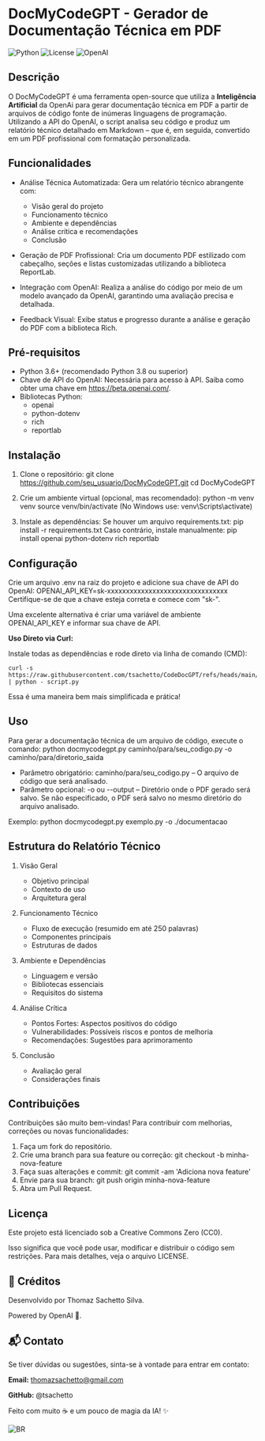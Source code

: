 DocMyCodeGPT - Gerador de Documentação Técnica em PDF
======================================================

![Python](https://img.shields.io/badge/Python-3.8%2B-blue)
![License](https://img.shields.io/badge/license-CC0-blue)
![OpenAI](https://img.shields.io/badge/Powered%20by-OpenAI-green)


Descrição
---------
O DocMyCodeGPT é uma ferramenta open-source que utiliza a __Inteligência Artificial__ da OpenAi para gerar documentação técnica em PDF a partir de arquivos de código fonte de inúmeras linguagens de programação. Utilizando a API do OpenAI, o script analisa seu código e produz um relatório técnico detalhado em Markdown – que é, em seguida, convertido em um PDF profissional com formatação personalizada.

Funcionalidades
----------------
- Análise Técnica Automatizada: Gera um relatório técnico abrangente com:
  - Visão geral do projeto
  - Funcionamento técnico
  - Ambiente e dependências
  - Análise crítica e recomendações
  - Conclusão

- Geração de PDF Profissional: Cria um documento PDF estilizado com cabeçalho, seções e listas customizadas utilizando a biblioteca ReportLab.

- Integração com OpenAI: Realiza a análise do código por meio de um modelo avançado da OpenAI, garantindo uma avaliação precisa e detalhada.

- Feedback Visual: Exibe status e progresso durante a análise e geração do PDF com a biblioteca Rich.

Pré-requisitos
--------------
- Python 3.6+ (recomendado Python 3.8 ou superior)
- Chave de API do OpenAI: Necessária para acesso à API. Saiba como obter uma chave em https://beta.openai.com/.
- Bibliotecas Python:
  - openai
  - python-dotenv
  - rich
  - reportlab

Instalação
----------
1. Clone o repositório:
   git clone https://github.com/seu_usuario/DocMyCodeGPT.git
   cd DocMyCodeGPT

2. Crie um ambiente virtual (opcional, mas recomendado):
   python -m venv venv
   source venv/bin/activate  (No Windows use: venv\Scripts\activate)

3. Instale as dependências:
   Se houver um arquivo requirements.txt:
      pip install -r requirements.txt
   Caso contrário, instale manualmente:
      pip install openai python-dotenv rich reportlab

Configuração
------------
Crie um arquivo .env na raiz do projeto e adicione sua chave de API do OpenAI:
   OPENAI_API_KEY=sk-xxxxxxxxxxxxxxxxxxxxxxxxxxxxxxxx
Certifique-se de que a chave esteja correta e comece com "sk-".

Uma excelente alternativa é criar uma variável de ambiente OPENAI_API_KEY e informar sua chave de API.

**Uso Direto via Curl:**

Instale todas as dependências e rode direto via linha de comando (CMD):

```
curl -s https://raw.githubusercontent.com/tsachetto/CodeDocGPT/refs/heads/main/src/docmycodegpt.py | python - script.py
```

Essa é uma maneira bem mais simplificada e prática!

Uso
---
Para gerar a documentação técnica de um arquivo de código, execute o comando:
   python docmycodegpt.py caminho/para/seu_codigo.py -o caminho/para/diretorio_saida

- Parâmetro obrigatório: caminho/para/seu_codigo.py – O arquivo de código que será analisado.
- Parâmetro opcional: -o ou --output – Diretório onde o PDF gerado será salvo. Se não especificado, o PDF será salvo no mesmo diretório do arquivo analisado.

Exemplo:
   python docmycodegpt.py exemplo.py -o ./documentacao

Estrutura do Relatório Técnico
------------------------------
1. Visão Geral
   - Objetivo principal
   - Contexto de uso
   - Arquitetura geral

2. Funcionamento Técnico
   - Fluxo de execução (resumido em até 250 palavras)
   - Componentes principais
   - Estruturas de dados

3. Ambiente e Dependências
   - Linguagem e versão
   - Bibliotecas essenciais
   - Requisitos do sistema

4. Análise Crítica
   - Pontos Fortes: Aspectos positivos do código
   - Vulnerabilidades: Possíveis riscos e pontos de melhoria
   - Recomendações: Sugestões para aprimoramento

5. Conclusão
   - Avaliação geral
   - Considerações finais

Contribuições
--------------
Contribuições são muito bem-vindas! Para contribuir com melhorias, correções ou novas funcionalidades:

1. Faça um fork do repositório.
2. Crie uma branch para sua feature ou correção:
      git checkout -b minha-nova-feature
3. Faça suas alterações e commit:
      git commit -am 'Adiciona nova feature'
4. Envie para sua branch:
      git push origin minha-nova-feature
5. Abra um Pull Request.

Licença
-------
Este projeto está licenciado sob a Creative Commons Zero (CC0).

Isso significa que você pode usar, modificar e distribuir o código sem restrições. Para mais detalhes, veja o arquivo LICENSE.


## 👏 Créditos

Desenvolvido por Thomaz Sachetto Silva.

Powered by OpenAI 🧠.

## 📬 Contato

Se tiver dúvidas ou sugestões, sinta-se à vontade para entrar em contato:

**Email:** thomazsachetto@gmail.com

**GitHub:** @tsachetto

Feito com muito ☕ e um pouco de magia da IA! ✨

![BR](https://img.shields.io/badge/contribua%20você%20também!-8A2BE2)

